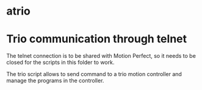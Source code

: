 # atrio
# Trio communication through telnet
The telnet connection is to be shared with Motion Perfect, so it needs to be closed for the scripts in this folder to work.

The trio script allows to send command to a trio motion controller and manage the programs in the controller.

